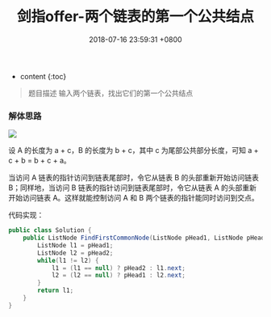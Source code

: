 ﻿---
layout: post
title:  "剑指offer-两个链表的第一个公共结点"
date:   2018-07-16 23:59:31 +0800
categories: 剑指offer 
tags: 链表 
---

* content
{:toc}

> 题目描述
输入两个链表，找出它们的第一个公共结点

### 解体思路
![][1]

设 A 的长度为 a + c，B 的长度为 b + c，其中 c 为尾部公共部分长度，可知 a + c + b = b + c + a。

当访问 A 链表的指针访问到链表尾部时，令它从链表 B 的头部重新开始访问链表 B；同样地，当访问 B 链表的指针访问到链表尾部时，令它从链表 A 的头部重新开始访问链表 A。这样就能控制访问 A 和 B 两个链表的指针能同时访问到交点。

代码实现：
```java
public class Solution {
    public ListNode FindFirstCommonNode(ListNode pHead1, ListNode pHead2) {
        ListNode l1 = pHead1;
        ListNode l2 = pHead2;
        while(l1 != l2) {
            l1 = (l1 == null) ? pHead2 : l1.next;
            l2 = (l2 == null) ? pHead1 : l2.next;
        }
        return l1;
    }
}
```


  [1]: https://raw.githubusercontent.com/CornPrincess/CornPrincess.github.io/master/_posts/image/%E4%B8%A4%E4%B8%AA%E9%93%BE%E8%A1%A8%E7%9A%84%E7%AC%AC%E4%B8%80%E4%B8%AA%E5%85%AC%E5%85%B1%E7%BB%93%E7%82%B9.png